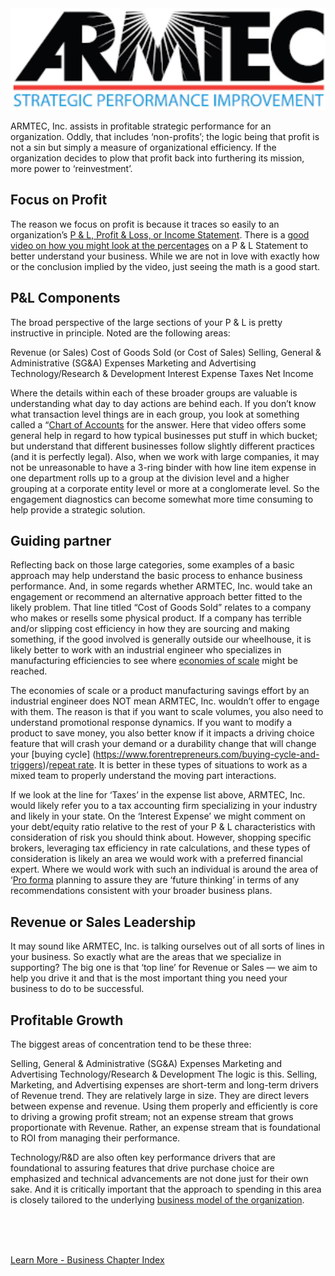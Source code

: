 
<img src="../assets/images/ARMTEC Logo Medium+.png"  width="750">

ARMTEC, Inc. assists in profitable strategic performance for an organization.  Oddly, that includes ‘non-profits’; the logic being that profit is not a sin but simply a measure of organizational efficiency.  If the organization decides to plow that profit back into furthering its mission, more power to ‘reinvestment’.

## Focus on Profit

The reason we focus on profit is because it traces so easily to an organization’s [P & L, Profit & Loss, or Income Statement](https://corporatefinanceinstitute.com/resources/accounting/profit-and-loss-statement-pl/).  There is a [good video on how you might look at the percentages](https://www.youtube.com/watch?v=HUnifB9Ot90) on a P & L Statement to better understand your business.  While we are not in love with exactly how or the conclusion implied by the video, just seeing the math is a good start.

## P&L Components
The broad perspective of the large sections of your P & L is pretty instructive in principle.  Noted are the following areas: 

Revenue (or Sales)
Cost of Goods Sold (or Cost of Sales)
Selling, General & Administrative (SG&A) Expenses
Marketing and Advertising
Technology/Research & Development
Interest Expense
Taxes
Net Income


Where the details within each of these broader groups are valuable is understanding what day to day actions are behind each.  If you don’t know what transaction level things are in each group, you look at something called a “[Chart of Accounts](https://www.accountingcoach.com/chart-of-accounts/explanation/2) for the answer.  Here that video offers some general help in regard to how typical businesses put stuff in which bucket; but understand that different businesses follow slightly different practices (and it is perfectly legal).   Also, when we work with large companies, it may not be unreasonable to have a 3-ring binder with how line item expense in one department rolls up to a group at the division level and a higher grouping at a corporate entity level or more at a conglomerate level.  So the engagement diagnostics can become somewhat more time consuming to help provide a strategic solution.

## Guiding partner
Reflecting back on those large categories, some examples of a basic approach may help understand the basic process to enhance business performance.  And, in some regards whether ARMTEC, Inc. would take an engagement or recommend an alternative approach better fitted to the likely problem.   That line titled “Cost of Goods Sold” relates to a company who makes or resells some physical product.  If a company has terrible and/or slipping cost efficiency in how they are sourcing and making something, if the good involved is generally outside our wheelhouse, it is likely better to work with an industrial engineer who specializes in manufacturing efficiencies to see where [economies of scale](https://www.investopedia.com/terms/e/economiesofscale.asp#:~:text=Investopedia%20%2F%20Mira%20Norian-,What%20Are%20Economies%20of%20Scale%3F,a%20larger%20number%20of%20goods.) might be reached. 

The economies of scale or a product manufacturing savings effort by an industrial engineer does NOT mean ARMTEC, Inc. wouldn’t offer to engage with them.  The reason is that if you want to scale volumes, you also need to understand promotional response dynamics.  If you want to modify a product to save money, you also better know if it impacts a driving choice feature that will crash your demand or a durability change that will change your [buying cycle] (https://www.forentrepreneurs.com/buying-cycle-and-triggers)/[repeat rate](https://www.glew.io/guides/calculate-repeat-purchase-rate).   It is better in these types of situations to work as a mixed team to properly understand the moving part interactions.

If we look at the line for ‘Taxes’ in the expense list above, ARMTEC, Inc. would likely refer you to a tax accounting firm specializing in your industry and likely in your state.  On the ‘Interest Expense’ we might comment on your debt/equity ratio relative to the rest of your P & L characteristics with consideration of risk you should think about.  However, shopping specific brokers, leveraging tax efficiency in rate calculations, and these types of consideration is likely an area we would work with a preferred financial expert.  Where we would work with such an individual is around the area of ‘[Pro forma](https://www.accountingtools.com/articles/what-are-pro-forma-financial-statements.html#:~:text=Pro%20forma%20financial%20statements%20are,may%20occur%20in%20the%20future.) planning to assure they are ‘future thinking’ in terms of any recommendations consistent with your broader business plans.  

## Revenue or Sales Leadership

It may sound like ARMTEC, Inc. is talking ourselves out of all sorts of lines in your business.  So exactly what are the areas that we specialize in supporting?  The big one is that ‘top line’ for Revenue or Sales — we aim to help you drive it and that is the most important thing you need your business to do to be successful.  


## Profitable Growth

The biggest areas of concentration tend to be these three:
 
Selling, General & Administrative (SG&A) Expenses
Marketing and Advertising
Technology/Research & Development
The logic is this.  Selling, Marketing, and Advertising expenses are short-term and long-term drivers of Revenue trend.   They are relatively large in size.  They are direct levers between expense and revenue.  Using them properly and efficiently is core to driving a growing profit stream; not an expense stream that grows proportionate with Revenue.  Rather, an expense stream that is foundational to ROI from managing their performance.

Technology/R&D are also often key performance drivers that are foundational to assuring features that drive purchase choice are emphasized and technical advancements are not done just for their own sake.  And it is critically important that the approach to spending in this area is closely tailored to the underlying [business model of the organization](../business/models.md).


<br>
<br>
<br>

[Learn More - Business Chapter Index](/chapters.md#chapter-business-basics)
